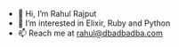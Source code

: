 - 👋 Hi, I’m Rahul Rajput
- 👀 I’m interested in Elixir, Ruby and Python  
- 📫 Reach me at rahul@dbadbadba.com
